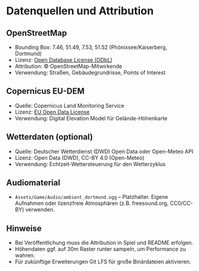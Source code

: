 # Datenquellen und Attribution

## OpenStreetMap

- Bounding Box: 7.46, 51.49, 7.53, 51.52 (Phönixsee/Kaiserberg, Dortmund)
- Lizenz: [Open Database License (ODbL)](https://opendatacommons.org/licenses/odbl/)
- Attribution: © OpenStreetMap-Mitwirkende
- Verwendung: Straßen, Gebäudegrundrisse, Points of Interest

## Copernicus EU-DEM

- Quelle: Copernicus Land Monitoring Service
- Lizenz: [EU Open Data License](https://land.copernicus.eu/)
- Verwendung: Digital Elevation Model für Gelände-Höhenkarte

## Wetterdaten (optional)

- Quelle: Deutscher Wetterdienst (DWD) Open Data oder Open-Meteo API
- Lizenz: Open Data (DWD), CC-BY 4.0 (Open-Meteo)
- Verwendung: Echtzeit-Wettersteuerung für den Wetterzyklus

## Audiomaterial

- `Assets/Game/Audio/ambient_dortmund.ogg` – Platzhalter. Eigene Aufnahmen oder
  lizenzfreie Atmosphären (z.B. freesound.org, CC0/CC-BY) verwenden.

## Hinweise

- Bei Veröffentlichung muss die Attribution in Spiel und README erfolgen.
- Höhendaten ggf. auf 30m Raster runter sampeln, um Performance zu wahren.
- Für zukünftige Erweiterungen Git LFS für große Binärdateien aktivieren.
